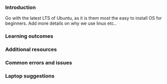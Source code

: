 ### Introduction

Go with the latest LTS of Ubuntu, as it is them most the easy to install OS for beginners.
Add more details on why we use linux etc..

### Learning outcomes


### Additional resources


### Common errors and issues


### Laptop suggestions